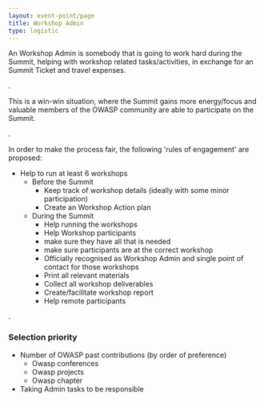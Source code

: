 ```yaml
---
layout: event-point/page
title: Workshop Admin
type: logistic
---
```



An Workshop Admin is somebody that is going to work hard during the Summit, helping with workshop related tasks/activities, in exchange for an Summit Ticket and travel expenses.

.

This is a win-win situation, where the Summit gains more energy/focus and valuable members of the OWASP community are able to participate on the Summit.

.

In order to make the process fair, the following 'rules of engagement' are proposed:

- Help to run at least 6 workshops
  - Before the Summit
    - Keep track of workshop details (ideally with some minor participation)
    - Create an Workshop Action plan
  - During the Summit
    - Help running the workshops
    - Help Workshop participants
    - make sure they have all that is needed
    - make sure participants are at the correct workshop
    - Officially recognised as Workshop Admin and single point of contact for those workshops
    - Print all relevant materials
    - Collect all workshop deliverables
    - Create/facilitate workshop report
    - Help remote participants

.

### Selection priority

  - Number of OWASP past contributions (by order of preference)
    - Owasp conferences
    - Owasp projects
    - Owasp chapter
  - Taking Admin tasks to be responsible
